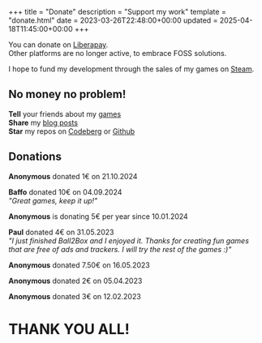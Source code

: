 +++
title = "Donate"
description = "Support my work"
template = "donate.html"
date = 2023-03-26T22:48:00+00:00
updated = 2025-04-18T11:45:00+00:00
+++

You can donate on [Liberapay](https://liberapay.com/dulvui).  
Other platforms are no longer active, to embrace FOSS solutions.

I hope to fund my development through the sales of my games on
[Steam](https://store.steampowered.com/search/?developer=Simon%20Dalvai).  

## No money no problem!
**Tell** your friends about my [games](/games)  
**Share** my [blog posts](/blog)  
**Star** my repos on [Codeberg](https://codeberg.org/dulvui) or [Github](https://github.com/dulvui)  

## Donations
**Anonymous** donated 1€ on 21.10.2024  

**Baffo** donated 10€ on 04.09.2024  
*"Great games, keep it up!"*  

**Anonymous** is donating 5€ per year since 10.01.2024  

**Paul** donated 4€ on 31.05.2023  
*"I just finished Ball2Box and I enjoyed it. Thanks for creating fun games that are free of ads and trackers. I will try the rest of the games :)"*  

**Anonymous** donated 7.50€ on 16.05.2023  

**Anonymous** donated 2€ on 05.04.2023  

**Anonymous** donated 3€ on 12.02.2023  

# THANK YOU ALL!
